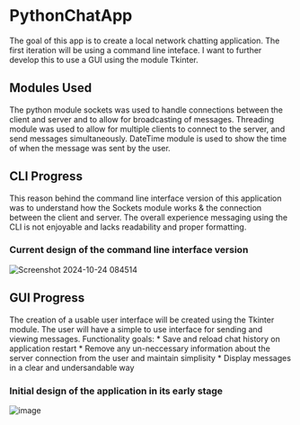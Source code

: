 # PythonChatApp

The goal of this app is to create a local network chatting application. 
The first iteration will be using a command line inteface.
I want to further develop this to use a GUI using the module Tkinter.

## Modules Used
The python module sockets was used to handle connections between the client and server and to allow for broadcasting of messages.
Threading module was used to allow for multiple clients to connect to the server, and send messages simultaneously.
DateTime module is used to show the time of when the message was sent by the user.

## CLI Progress
This reason behind the command line interface version of this application was to understand how the Sockets module works & the connection between the client and server.
The overall experience messaging using the CLI is not enjoyable and lacks readability and proper formatting.

### Current design of the command line interface version


![Screenshot 2024-10-24 084514](https://github.com/user-attachments/assets/9933941b-7edb-46f2-8104-810a5160dada)

## GUI Progress
The creation of a usable user interface will be created using the Tkinter module. The user will have a simple to use interface for sending and viewing messages.
Functionality goals:
    * Save and reload chat history on application restart
    * Remove any un-neccessary information about the server connection from the user and maintain simplisity
    * Display messages in a clear and undersandable way

### Initial design of the application in its early stage
![image](https://github.com/user-attachments/assets/dedc1329-1ee9-417b-8668-1cd12a18e8a7)
